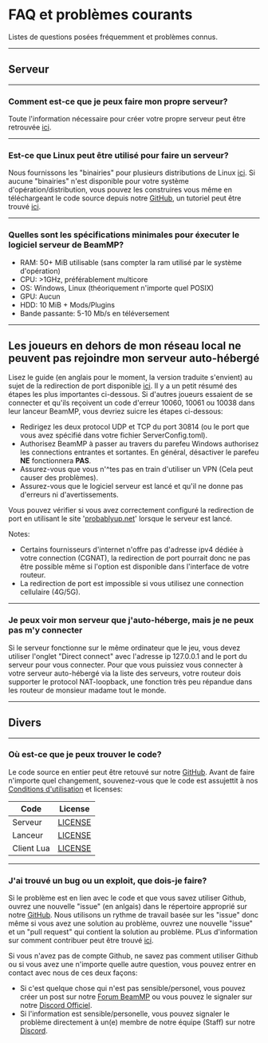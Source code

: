 # FAQ et problèmes courants
Listes de questions posées fréquemment et problèmes connus.

---
## **Serveur**

---
### **Comment est-ce que je peux faire mon propre serveur?**

Toute l'information nécessaire pour créer votre propre serveur peut être retrouvée [ici](https://docs.beammp.com/server/create-a-server/).

---
### **Est-ce que Linux peut être utilisé pour faire un serveur?**

Nous fournissons les "binairies" pour plusieurs distributions de Linux [ici](https://github.com/BeamMP/BeamMP-Server/releases/latest). 
Si aucune "binairies" n'est disponible pour votre système d'opération/distribution, vous pouvez les construires vous même en téléchargeant le code source depuis notre [GitHub](https://github.com/BeamMP/BeamMP-Server), un tutoriel peut être trouvé [ici](https://github.com/BeamMP/BeamMP-Server#build-instructions).

---
### **Quelles sont les spécifications minimales pour éxecuter le logiciel serveur de BeamMP?**

- RAM: 50+ MiB utilisable (sans compter la ram utilisé par le système d'opération)
- CPU: >1GHz, préférablement multicore
- OS: Windows, Linux (théoriquement n'importe quel POSIX)
- GPU: Aucun
- HDD: 10 MiB + Mods/Plugins
- Bande passante: 5-10 Mb/s en téléversement

---
## **Les joueurs en dehors de mon réseau local ne peuvent pas rejoindre mon serveur auto-hébergé**

Lisez le guide (en anglais pour le moment, la version traduite s'envient) au sujet de la redirection de port disponible [ici](https://docs.beammp.com/server/port-forwarding/). Il y a un petit résumé des étapes les plus importantes ci-dessous.
Si d'autres joueurs essaient de se connecter et qu'ils reçoivent un code d'erreur 10060, 10061 ou 10038 dans leur lanceur BeamMP, vous devriez suicre les étapes ci-dessous:

- Redirigez les deux protocol UDP et TCP du  port 30814 (ou le port que vous avez spécifié dans votre fichier ServerConfig.toml).
- Authorisez BeamMP à passer au travers du parefeu Windows authorisez les connections entrantes et sortantes. En général, désactiver le parefeu **NE** fonctionnera **PAS**.
- Assurez-vous que vous n'^tes pas en train d'utiliser un VPN (Cela peut causer des problèmes).
- Assurez-vous que le logiciel serveur est lancé et qu'il ne donne pas d'erreurs ni d'avertissements.

Vous pouvez vérifier si vous avez correctement configuré la redirection de port en utilisant le site '[probablyup.net](https://probablyup.net/api)' lorsque le serveur est lancé.

Notes:

- Certains fournisseurs d'internet n'offre pas d'adresse ipv4 dédiée à votre connection (CGNAT), la redirection de port pourrait donc ne pas être possible même si l'option est disponible dans l'interface de votre routeur.
- La redirection de port est impossible si vous utilisez une connection cellulaire (4G/5G).

---
### **Je peux voir mon serveur que j'auto-héberge, mais je ne peux pas m'y connecter**

Si le serveur fonctionne sur le même ordinateur que le jeu, vous devez utiliser l'onglet "Direct connect" avec l'adresse ip 127.0.0.1 and le port du serveur pour vous connecter.
Pour que vous puissiez vous connecter à votre serveur auto-hébergé via la liste des serveurs, votre routeur dois supporter le protocol NAT-loopback, une fonction très peu répandue dans les routeur de monsieur madame tout le monde.

---
## **Divers**

---
### **Où est-ce que je peux trouver le code?**

Le code source en entier peut être retouvé sur notre [GitHub](https://github.com/BeamMP).
Avant de faire n'importe quel changement, souvenez-vous que le code est assujettit à nos  [Conditions d'utilisation](https://forum.beammp.com/t/terms-of-use-v1-0/43) et licenses:

|   Code     | License                                                                    |
|------------|:--------------------------------------------------------------------------:|
| Serveur     | [LICENSE](https://github.com/BeamMP/BeamMP-Server/blob/master/LICENSE)     |
| Lanceur   | [LICENSE](https://github.com/BeamMP/BeamMP-Launcher/blob/master/LICENSE) |
| Client Lua | [LICENSE](https://github.com/BeamMP/BeamMP/blob/development/LICENSE)    |

---
### **J'ai trouvé un bug ou un exploit, que dois-je faire?**

Si le problème est en lien avec le code et que vous savez utiliser Github, ouvrez une nouvelle "issue" (en anlgais) dans le répertoire approprié sur notre [GitHub](https://github.com/BeamMP). Nous utilisons un rythme de travail basée sur les "issue" donc même si vous avez une solution au problème, ouvrez une nouvelle "issue" et un "pull request" qui contient la solution au problème. PLus d'information sur comment contribuer peut être trouvé [ici](https://github.com/BeamMP/BeamMP/blob/development/CONTRIBUTING.md).

Si vous n'avez pas de compte Github, ne savez pas comment utiliser Github ou si vous avez une n'importe quelle autre question, vous pouvez entrer en contact avec nous de ces deux façons:

- Si c'est quelque chose qui n'est pas sensible/personel, vous pouvez créer un post sur notre [Forum BeamMP](https://forum.beammp.com) ou vous pouvez le signaler sur notre [Discord Officiel](https://discord.gg/beammp).
- Si l'information est sensible/personelle, vous pouvez signaler le problème directement à un(e) membre de notre équipe (Staff) sur notre [Discord](https://discord.gg/beammp).